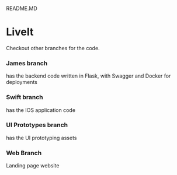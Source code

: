 README.MD

# LiveIt

Checkout other branches for the code.

### James branch

has the backend code written in Flask, with Swagger and Docker for deployments

### Swift branch

has the IOS application code

### UI Prototypes branch

has the UI prototyping assets 

### Web Branch

Landing page website
